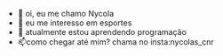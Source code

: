 - 👋 oi, eu me chamo Nycola
- 👀 eu me interesso em esportes
- 🌱 atualmente estou aprendendo programação
- 📫como chegar até mim? chama no insta:nycolas_cnr

<!---
nycolas4/nycolas4 is a ✨ special ✨ repository because its `README.md` (this file) appears on your GitHub profile.
You can click the Preview link to take a look at your changes.
--->
